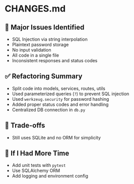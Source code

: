 # CHANGES.md

## 🔧 Major Issues Identified
- SQL Injection via string interpolation
- Plaintext password storage
- No input validation
- All code in a single file
- Inconsistent responses and status codes

## ✅ Refactoring Summary
- Split code into models, services, routes, utils
- Used parameterized queries (`?`) to prevent SQL injection
- Used `werkzeug.security` for password hashing
- Added proper status codes and error handling
- Centralized DB connection in `db.py`

## 🤔 Trade-offs
- Still uses SQLite and no ORM for simplicity


## 📌 If I Had More Time
- Add unit tests with `pytest`
- Use SQLAlchemy ORM
- Add logging and environment config
